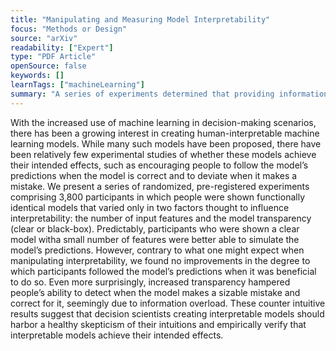 ```yaml
---
title: "Manipulating and Measuring Model Interpretability"
focus: "Methods or Design"
source: "arXiv"
readability: ["Expert"]
type: "PDF Article"
openSource: false
keywords: []
learnTags: ["machineLearning"]
summary: "A series of experiments determined that providing information to participants meant to increase interpretability of decision-making models had negligible and detrimental effects, suggesting more rigorous work needs to be done to improve interpretability of models. "
---
```

With the increased use of machine learning in decision-making scenarios, there has been a growing interest in creating human-interpretable machine learning models. While many such models have been proposed, there have been relatively few experimental studies of whether these models achieve their intended effects, such as encouraging people to follow the model’s predictions when the model is correct and to deviate when it makes a mistake. We present a series of randomized, pre-registered experiments comprising 3,800 participants in which people were shown functionally identical models that varied only in two factors thought to influence interpretability: the number of input features and the model transparency (clear or black-box). Predictably, participants who were shown a clear model witha small number of features were better able to simulate the model’s predictions. However, contrary to what one might expect when manipulating interpretability, we found no improvements in the degree to which participants followed the model’s predictions when it was beneficial to do so. Even more surprisingly, increased transparency hampered people’s ability to detect when the model makes a sizable mistake and correct for it, seemingly due to information overload. These counter intuitive results suggest that decision scientists creating interpretable models should harbor a healthy skepticism of their intuitions and empirically verify that interpretable models achieve their intended effects.
